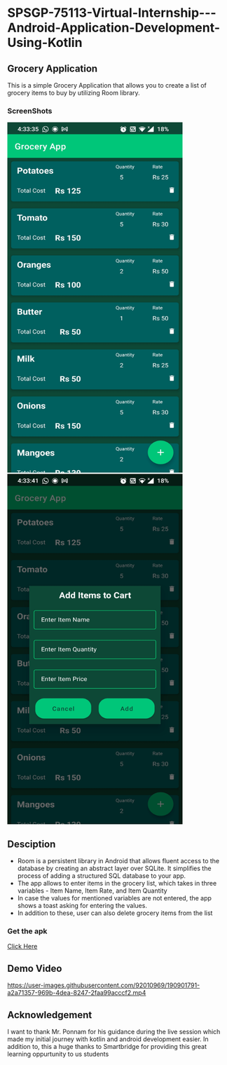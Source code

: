 # SPSGP-75113-Virtual-Internship---Android-Application-Development-Using-Kotlin
## Grocery Application
This is a simple Grocery Application that allows you to create a list of grocery items to buy by utilizing Room library.
### ScreenShots
<img src = "Outputs/Snapshots/Screenshot_20220918-163335.jpg" width="400" height="800">
<img src = "Outputs/Snapshots/Screenshot_20220918-163341.jpg" width="400" height="800">

## Desciption
* Room is a persistent library in Android that allows fluent access to the database by creating an abstract layer over SQLite. It simplifies the process of adding a structured SQL database to your app. 
* The app allows to enter items in the grocery list, which takes in three variables - Item Name, Item Rate, and Item Quantity
* In case the values for mentioned variables are not entered, the app shows a toast asking for entering the values.
* In addition to these, user can also delete grocery items from the list

### Get the apk
[Click Here](https://github.com/smartinternz02/SPSGP-75113-Virtual-Internship---Android-Application-Development-Using-Kotlin/blob/master/Outputs/app-debug.apk)

## Demo Video
https://user-images.githubusercontent.com/92010969/190901791-a2a71357-969b-4dea-8247-2faa99acccf2.mp4

## Acknowledgement
I want to thank Mr. Ponnam for his guidance during the live session which made my initial journey with kotlin and android development easier. In addition to, this a huge thanks to Smartbridge for providing this great learning oppurtunity to us students
